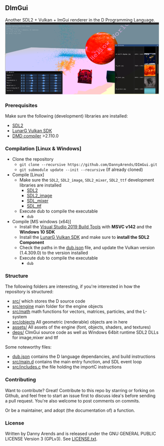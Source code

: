 ## DImGui
Another SDL2 + Vulkan + ImGui renderer in the D Programming Language.
![Screenshot](/assets/screenshots/example_1.png? "Screenshot")

### Prerequisites
Make sure the following (development) libraries are installed:
* [SDL2](https://www.libsdl.org/)
* [LunarG Vulkan SDK](https://vulkan.lunarg.com/)
* [DMD compiler](https://dlang.org/download.html) >2.110.0

### Compilation [Linux & Windows]

* Clone the repository
  * `git clone --recursive https://github.com/DannyArends/DImGui.git`
  * `git submodule update --init --recursive` (If already cloned)
* Compile [Linux]
  * Make sure the `SDL2`, `SDL2_image`, `SDL2_mixer`, `SDL2_ttf` development libraries are installed
    * [SDL2](https://www.libsdl.org/)
    * [SDL2_image](https://www.libsdl.org/projects/SDL_image/)
    * [SDL_mixer](https://www.libsdl.org/projects/SDL_mixer/)
    * [SDL_ttf](https://www.libsdl.org/projects/SDL_ttf/)
  * Execute dub to compile the executable
    * `dub`
* Compile [MS windows (x64)]
  * Install the [Visual Studio 2019 Build Tools](https://visualstudio.microsoft.com/downloads/?q=build+tools) with **MSVC v142** and the **Windows 10 SDK**
  * Install the [LunarG Vulkan SDK](https://vulkan.lunarg.com/) and make sure to **install the SDL2 Component**
  * Check the paths in the [dub.json](./dub.json) file, and update the Vulkan version (1.4.309.0) to the version installed
  * Execute dub to compile the executable
    * `dub`

### Structure
The following folders are interesting, if you're interested in how the repository is structured:

- [src/](./src/) which stores the D source code 
- [src/engine](./src/engine/) main folder for the engine objects
- [src/math](./src/math/) math functions for vectors, matrices, particles, and the L-system
- [src/objects](./src/objects) All geometric (renderable) objects are in here
- [assets/](./assets/) All assets of the engine (font, objects, shaders, and textures)
- [deps/](./deps/) CImGui source code as well as Windows 64bit runtime SDL2 DLLs for image,mixer and ttf

Some noteworthy files:

- [dub.json](./dub.json) contains the D language dependancies, and build instructions
- [src/main.d](./src/main.d) contains the main entry function, and SDL event loop
- [src/includes.c](./src/includes.c) the file holding the importC instructions

### Contributing

Want to contribute? Great! Contribute to this repo by starring or forking on Github, and feel free 
to start an issue first to discuss idea's before sending a pull request. You're also welcome to 
post comments on commits.

Or be a maintainer, and adopt (the documentation of) a function.

### License

Written by Danny Arends and is released under the GNU GENERAL PUBLIC LICENSE Version 3 (GPLv3). See [LICENSE.txt](./LICENSE.txt).
